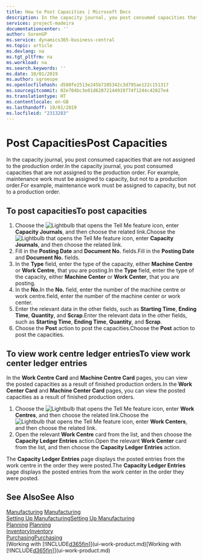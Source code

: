 ```yaml
---
title: How to Post Capacities | Microsoft Docs
description: In the capacity journal, you post consumed capacities that are not assigned to the production order. For example, maintenance work must be assigned to capacity, but not to a production order.
services: project-madeira
documentationcenter: ''
author: SorenGP
ms.service: dynamics365-business-central
ms.topic: article
ms.devlang: na
ms.tgt_pltfrm: na
ms.workload: na
ms.search.keywords: ''
ms.date: 10/01/2019
ms.author: sgroespe
ms.openlocfilehash: d580fe2513e245b7105342c3d795ae122c151317
ms.sourcegitcommit: 02e704bc3e01d62072144919774f1244c42827e4
ms.translationtype: HT
ms.contentlocale: en-GB
ms.lasthandoff: 10/01/2019
ms.locfileid: "2313283"
---
```

# <a name="post-capacities"></a><span data-ttu-id="6ff06-104">Post Capacities</span><span class="sxs-lookup"><span data-stu-id="6ff06-104">Post Capacities</span></span>
<span data-ttu-id="6ff06-105">In the capacity journal, you post consumed capacities that are not assigned to the production order.</span><span class="sxs-lookup"><span data-stu-id="6ff06-105">In the capacity journal, you post consumed capacities that are not assigned to the production order.</span></span> <span data-ttu-id="6ff06-106">For example, maintenance work must be assigned to capacity, but not to a production order.</span><span class="sxs-lookup"><span data-stu-id="6ff06-106">For example, maintenance work must be assigned to capacity, but not to a production order.</span></span>  

## <a name="to-post-capacities"></a><span data-ttu-id="6ff06-107">To post capacities</span><span class="sxs-lookup"><span data-stu-id="6ff06-107">To post capacities</span></span>  
1.  <span data-ttu-id="6ff06-108">Choose the ![Lightbulb that opens the Tell Me feature](media/ui-search/search_small.png "Tell me what you want to do") icon, enter **Capacity Journals**, and then choose the related link.</span><span class="sxs-lookup"><span data-stu-id="6ff06-108">Choose the ![Lightbulb that opens the Tell Me feature](media/ui-search/search_small.png "Tell me what you want to do") icon, enter **Capacity Journals**, and then choose the related link.</span></span>  
2.  <span data-ttu-id="6ff06-109">Fill in the **Posting Date** and **Document No.** fields.</span><span class="sxs-lookup"><span data-stu-id="6ff06-109">Fill in the **Posting Date** and **Document No.** fields.</span></span>  
3.  <span data-ttu-id="6ff06-110">In the **Type** field, enter the type of the capacity, either **Machine Centre** or **Work Centre**, that you are posting.</span><span class="sxs-lookup"><span data-stu-id="6ff06-110">In the **Type** field, enter the type of the capacity, either **Machine Center** or **Work Center**, that you are posting.</span></span>  
4.  <span data-ttu-id="6ff06-111">In the **No.**</span><span class="sxs-lookup"><span data-stu-id="6ff06-111">In the **No.**</span></span> <span data-ttu-id="6ff06-112">field, enter the number of the machine centre or work centre.</span><span class="sxs-lookup"><span data-stu-id="6ff06-112">field, enter the number of the machine center or work center.</span></span>  
5.  <span data-ttu-id="6ff06-113">Enter the relevant data in the other fields, such as **Starting Time**, **Ending Time**, **Quantity**, and **Scrap**.</span><span class="sxs-lookup"><span data-stu-id="6ff06-113">Enter the relevant data in the other fields, such as **Starting Time**, **Ending Time**, **Quantity**, and **Scrap**.</span></span>  
6.  <span data-ttu-id="6ff06-114">Choose the **Post** action to post the capacities.</span><span class="sxs-lookup"><span data-stu-id="6ff06-114">Choose the **Post** action to post the capacities.</span></span>  

## <a name="to-view-work-center-ledger-entries"></a><span data-ttu-id="6ff06-115">To view work centre ledger entries</span><span class="sxs-lookup"><span data-stu-id="6ff06-115">To view work center ledger entries</span></span>  
<span data-ttu-id="6ff06-116">In the **Work Centre Card** and **Machine Centre Card** pages, you can view the posted capacities as a result of finished production orders.</span><span class="sxs-lookup"><span data-stu-id="6ff06-116">In the **Work Center Card** and **Machine Center Card** pages, you can view the posted capacities as a result of finished production orders.</span></span>    
1.  <span data-ttu-id="6ff06-117">Choose the ![Lightbulb that opens the Tell Me feature](media/ui-search/search_small.png "Tell me what you want to do") icon, enter **Work Centres**, and then choose the related link.</span><span class="sxs-lookup"><span data-stu-id="6ff06-117">Choose the ![Lightbulb that opens the Tell Me feature](media/ui-search/search_small.png "Tell me what you want to do") icon, enter **Work Centers**, and then choose the related link.</span></span>  
2.  <span data-ttu-id="6ff06-118">Open the relevant **Work Centre** card from the list, and then choose the **Capacity Ledger Entries** action.</span><span class="sxs-lookup"><span data-stu-id="6ff06-118">Open the relevant **Work Center** card from the list, and then choose the **Capacity Ledger Entries** action.</span></span>  

<span data-ttu-id="6ff06-119">The **Capacity Ledger Entries** page displays the posted entries from the work centre in the order they were posted.</span><span class="sxs-lookup"><span data-stu-id="6ff06-119">The **Capacity Ledger Entries** page displays the posted entries from the work center in the order they were posted.</span></span>   

## <a name="see-also"></a><span data-ttu-id="6ff06-120">See Also</span><span class="sxs-lookup"><span data-stu-id="6ff06-120">See Also</span></span>  
<span data-ttu-id="6ff06-121">[Manufacturing](production-manage-manufacturing.md)  </span><span class="sxs-lookup"><span data-stu-id="6ff06-121">[Manufacturing](production-manage-manufacturing.md)  </span></span>  
[<span data-ttu-id="6ff06-122">Setting Up Manufacturing</span><span class="sxs-lookup"><span data-stu-id="6ff06-122">Setting Up Manufacturing</span></span>](production-configure-production-processes.md)  
<span data-ttu-id="6ff06-123">[Planning](production-planning.md)    </span><span class="sxs-lookup"><span data-stu-id="6ff06-123">[Planning](production-planning.md)    </span></span>  
[<span data-ttu-id="6ff06-124">Inventory</span><span class="sxs-lookup"><span data-stu-id="6ff06-124">Inventory</span></span>](inventory-manage-inventory.md)  
[<span data-ttu-id="6ff06-125">Purchasing</span><span class="sxs-lookup"><span data-stu-id="6ff06-125">Purchasing</span></span>](purchasing-manage-purchasing.md)  
<span data-ttu-id="6ff06-126">[Working with [!INCLUDE[d365fin](includes/d365fin_md.md)]](ui-work-product.md)</span><span class="sxs-lookup"><span data-stu-id="6ff06-126">[Working with [!INCLUDE[d365fin](includes/d365fin_md.md)]](ui-work-product.md)</span></span>
